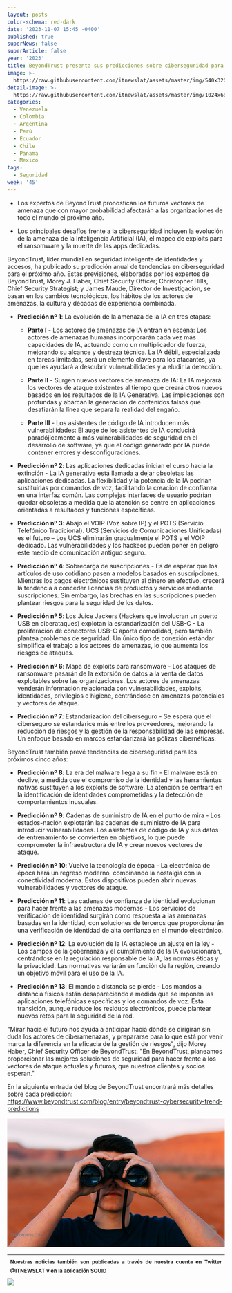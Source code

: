 ```yaml
---
layout: posts
color-schema: red-dark
date: '2023-11-07 15:45 -0400'
published: true
superNews: false
superArticle: false
year: '2023'
title: BeyondTrust presenta sus predicciones sobre ciberseguridad para 2024
image: >-
  https://raw.githubusercontent.com/itnewslat/assets/master/img/540x320/Futuro-p.jpg
detail-image: >-
  https://raw.githubusercontent.com/itnewslat/assets/master/img/1024x680/Futuro-g.jpg
categories:
  - Venezuela
  - Colombia
  - Argentina
  - Perú
  - Ecuador
  - Chile
  - Panama
  - Mexico
tags:
  - Seguridad
week: '45'
---
```

- Los expertos de BeyondTrust pronostican los futuros vectores de amenaza que con mayor probabilidad afectarán a las organizaciones de todo el mundo el próximo año.

- Los principales desafíos frente a la ciberseguridad incluyen la evolución de la amenaza de la Inteligencia Artificial (IA), el mapeo de exploits para el ransomware y la muerte de las apps dedicadas. 

BeyondTrust, líder mundial en seguridad inteligente de identidades y accesos, ha publicado su predicción anual de tendencias en ciberseguridad para el próximo año. Estas previsiones, elaboradas por los expertos de BeyondTrust, Morey J. Haber, Chief Security Officer; Christopher Hills, Chief Security Strategist; y James Maude, Director de Investigación, se basan en los cambios tecnológicos, los hábitos de los actores de amenazas, la cultura y décadas de experiencia combinada.

- **Predicción nº 1**: La evolución de la amenaza de la IA en tres etapas:

  - **Parte I** - Los actores de amenazas de IA entran en escena: Los actores de amenazas humanas incorporarán cada vez más capacidades de IA, actuando como un multiplicador de fuerza, mejorando su alcance y destreza técnica. La IA débil, especializada en tareas limitadas, será un elemento clave para los atacantes, ya que les ayudará a descubrir vulnerabilidades y a eludir la detección.

  - **Parte II** - Surgen nuevos vectores de amenaza de IA: La IA mejorará los vectores de ataque existentes al tiempo que creará otros nuevos basados en los resultados de la IA Generativa. Las implicaciones son profundas y abarcan la generación de contenidos falsos que desafiarán la línea que separa la realidad del engaño.

  - **Parte III** - Los asistentes de código de IA introducen más vulnerabilidades: El auge de los asistentes de IA conducirá paradójicamente a más vulnerabilidades de seguridad en el desarrollo de software, ya que el código generado por IA puede contener errores y desconfiguraciones.

- **Predicción nº 2**: Las aplicaciones dedicadas inician el curso hacia la extinción - La IA generativa está llamada a dejar obsoletas las aplicaciones dedicadas. La flexibilidad y la potencia de la IA podrían sustituirlas por comandos de voz, facilitando la creación de confianza en una interfaz común. Las complejas interfaces de usuario podrían quedar obsoletas a medida que la atención se centre en aplicaciones orientadas a resultados y funciones específicas.

- **Predicción nº 3**: Abajo el VOIP (Voz sobre IP) y el POTS (Servicio Telefónico Tradicional). UCS (Servicios de Comunicaciones Unificadas) es el futuro – Los UCS eliminarán gradualmente el POTS y el VOIP dedicado. Las vulnerabilidades y los hackeos pueden poner en peligro este medio de comunicación antiguo seguro.

- **Predicción nº 4**: Sobrecarga de suscripciones - Es de esperar que los artículos de uso cotidiano pasen a modelos basados en suscripciones. Mientras los pagos electrónicos sustituyen al dinero en efectivo, crecerá la tendencia a conceder licencias de productos y servicios mediante suscripciones. Sin embargo, las brechas en las suscripciones pueden plantear riesgos para la seguridad de los datos.

- **Predicción nº 5**: Los Juice Jackers (Hackers que involucran un puerto USB en ciberataques) explotan la estandarización del USB-C - La proliferación de conectores USB-C aporta comodidad, pero también plantea problemas de seguridad. Un único tipo de conexión estándar simplifica el trabajo a los actores de amenazas, lo que aumenta los riesgos de ataques.

- **Predicción nº 6**: Mapa de exploits para ransomware - Los ataques de ransomware pasarán de la extorsión de datos a la venta de datos explotables sobre las organizaciones. Los actores de amenazas venderán información relacionada con vulnerabilidades, exploits, identidades, privilegios e higiene, centrándose en amenazas potenciales y vectores de ataque.

- **Predicción nº 7**: Estandarización del ciberseguro - Se espera que el ciberseguro se estandarice más entre los proveedores, mejorando la reducción de riesgos y la gestión de la responsabilidad de las empresas. Un enfoque basado en marcos estandarizará las pólizas cibernéticas.

BeyondTrust también prevé tendencias de ciberseguridad para los próximos cinco años:

- **Predicción nº 8**: La era del malware llega a su fin - El malware está en declive, a medida que el compromiso de la identidad y las herramientas nativas sustituyen a los exploits de software. La atención se centrará en la identificación de identidades comprometidas y la detección de comportamientos inusuales.

- **Predicción nº 9**: Cadenas de suministro de IA en el punto de mira - Los estados-nación explotarán las cadenas de suministro de IA para introducir vulnerabilidades. Los asistentes de código de IA y sus datos de entrenamiento se convierten en objetivos, lo que puede comprometer la infraestructura de IA y crear nuevos vectores de ataque.

- **Predicción nº 10**: Vuelve la tecnología de época - La electrónica de época hará un regreso moderno, combinando la nostalgia con la conectividad moderna. Estos dispositivos pueden abrir nuevas vulnerabilidades y vectores de ataque.

- **Predicción nº 11**: Las cadenas de confianza de identidad evolucionan para hacer frente a las amenazas modernas - Los servicios de verificación de identidad surgirán como respuesta a las amenazas basadas en la identidad, con soluciones de terceros que proporcionarán una verificación de identidad de alta confianza en el mundo electrónico.

- **Predicción nº 12**: La evolución de la IA establece un ajuste en la ley - Los campos de la gobernanza y el cumplimiento de la IA evolucionarán, centrándose en la regulación responsable de la IA, las normas éticas y la privacidad. Las normativas variarán en función de la región, creando un objetivo móvil para el uso de la IA.

- **Predicción nº 13**: El mando a distancia se pierde - Los mandos a distancia físicos están desapareciendo a medida que se imponen las aplicaciones telefónicas específicas y los comandos de voz. Esta transición, aunque reduce los residuos electrónicos, puede plantear nuevos retos para la seguridad de la red.

"Mirar hacia el futuro nos ayuda a anticipar hacia dónde se dirigirán sin duda los actores de ciberamenazas, y prepararse para lo que está por venir marca la diferencia en la eficacia de la gestión de riesgos", dijo Morey Haber, Chief Security Officer de BeyondTrust. "En BeyondTrust, planeamos proporcionar las mejores soluciones de seguridad para hacer frente a los vectores de ataque actuales y futuros, que nuestros clientes y socios esperan."

En la siguiente entrada del blog de BeyondTrust encontrará más detalles sobre cada predicción: https://www.beyondtrust.com/blog/entry/beyondtrust-cybersecurity-trend-predictions

![](https://raw.githubusercontent.com/itnewslat/assets/master/img/540x320/Futuro-p.jpg)

<table style="height: 42px;" width="569">
<tbody>
<tr>
<td style="text-align: justify;"><sub><strong>Nuestras noticias también son publicadas a través de nuestra cuenta en Twitter <a href="https://twitter.com/itnewslat?lang=es">@ITNEWSLAT</a> y en la aplicación <a href="https://squidapp.co/en/">SQUID</a></strong></sub></td>
</tr>
</tbody>
</table>

<img src="https://tracker.metricool.com/c3po.jpg?hash=56f88a41e39ab42c063cc51676587a04"/>